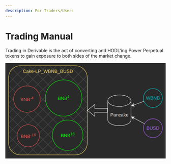 ```yaml
---
description: For Traders/Users
---
```


# Trading Manual

Trading in Derivable is the act of converting and HODL'ing Power Perpetual tokens to gain exposure to both sides of the market change.

![](.gitbook/assets/image.png)
